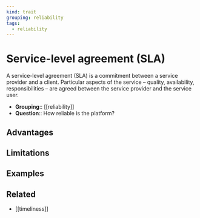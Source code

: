 ```yaml
---
kind: trait
grouping: reliability
tags:
  - reliability
---
```

# Service-level agreement (SLA)

A service-level agreement (SLA) is a commitment between a service provider and a client. Particular aspects of the service – quality, availability, responsibilities – are agreed between the service provider and the service user.

- **Grouping**:: [[reliability]]
- **Question**:: How reliable is the platform?


## Advantages


## Limitations


## Examples


## Related

- [[timeliness]]